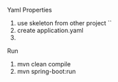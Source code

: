 Yaml Properties

1. use skeleton from other project ``
2. create application.yaml
3. 



Run

1. mvn clean compile
2. mvn spring-boot:run